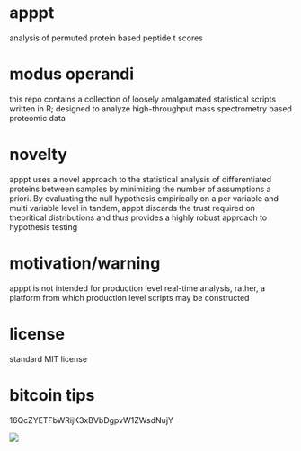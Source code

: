 apppt
=====
analysis of permuted protein based peptide t scores


modus operandi
=====================
this repo contains a collection of loosely amalgamated statistical scripts written in R; designed to analyze high-throughput mass spectrometry based proteomic data

novelty
=====================
apppt uses a novel approach to the statistical analysis of differentiated proteins between samples by minimizing the number of assumptions a priori. By evaluating the null hypothesis empirically on a per variable and multi variable level in tandem, apppt discards the trust required on theoritical distributions and thus provides a highly robust approach to hypothesis testing

motivation/warning
=====================
apppt is not intended for production level real-time analysis, rather, a platform from which production level scripts may be constructed


license
=====================
standard MIT license

bitcoin tips
=====================
16QcZYETFbWRijK3xBVbDgpvW1ZWsdNujY

![](http://i.imgur.com/0YvZ6sA.png)
